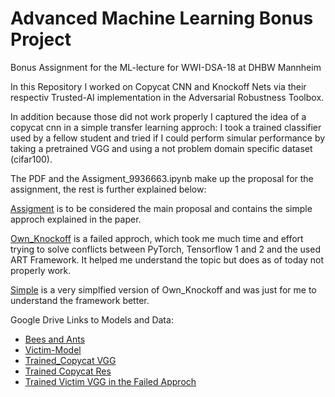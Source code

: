 # Advanced Machine Learning Bonus Project
Bonus Assignment for the ML-lecture for WWI-DSA-18 at DHBW Mannheim

In this Repository I worked on Copycat CNN and Knockoff Nets via their respectiv Trusted-AI implementation in the Adversarial Robustness Toolbox.

In addition because those did not work properly I captured the idea of a copycat cnn in a simple transfer learning approch:
I took a trained classifier used by a fellow student and tried if I could perform simular performance by taking a pretrained VGG and using a not problem domain specific dataset (cifar100).

The PDF and the Assigment_9936663.ipynb make up the proposal for the assignment, the rest is further explained below:

[Assigment](https://github.com/FatManWalking/ml_bonus/blob/main/Assignement_9936663.ipynb) is to be considered the main proposal and contains the simple approch explained in the paper.

[Own_Knockoff](https://github.com/FatManWalking/ml_bonus/blob/main/Own_Knockoff.ipynb) is a failed approch, which took me much time and effort trying to solve conflicts between PyTorch, Tensorflow 1 and 2 and the used ART Framework. It helped me understand the topic but does as of today not properly work.

[Simple](https://github.com/FatManWalking/ml_bonus/blob/main/Simple_Demonstration.py) is a very simplfied version of Own_Knockoff and was just for me to understand the framework better.


Google Drive Links to Models and Data:

- [Bees and Ants](https://drive.google.com/drive/folders/1gUbGzQ5vPbUqa9toMNMOiCB5_XW-qa4E?usp=sharing)
- [Victim-Model](https://drive.google.com/file/d/1-N_JyEweW04Hp4AP89iRreywGkYGSOX8/view?usp=sharing)
- [Trained_Copycat VGG](https://drive.google.com/file/d/1cXp1h0aGMyFc1LXMDXZ8Hjq_PYGNXX4C/view?usp=sharing)
- [Trained Copycat Res](https://drive.google.com/file/d/1-3oySTgLph1iAioOMHC9elhzaruIyQ_8/view?usp=sharing)
- [Trained Victim VGG in the Failed Approch](https://drive.google.com/file/d/1mHaKVhgT6Uv3_dWzYETLF4wR3o4leXvA/view?usp=sharing)
